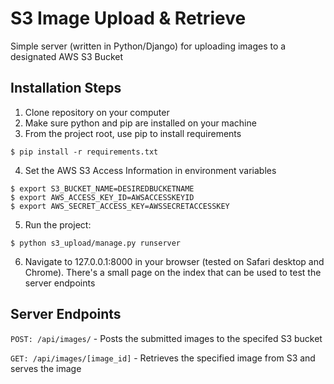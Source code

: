 # S3 Image Upload & Retrieve

Simple server (written in Python/Django) for uploading images to a designated
AWS S3 Bucket

## Installation Steps

1. Clone repository on your computer
2. Make sure python and pip are installed on your machine
3. From the project root, use pip to install requirements

```
$ pip install -r requirements.txt
```

4. Set the AWS S3 Access Information in environment variables

```
$ export S3_BUCKET_NAME=DESIREDBUCKETNAME
$ export AWS_ACCESS_KEY_ID=AWSACCESSKEYID
$ export AWS_SECRET_ACCESS_KEY=AWSSECRETACCESSKEY
```

5. Run the project:

```
$ python s3_upload/manage.py runserver
```

6. Navigate to 127.0.0.1:8000 in your browser (tested on Safari desktop and Chrome).
There's a small page on the index that can be used to test the server endpoints

## Server Endpoints

`POST: /api/images/` - Posts the submitted images to the specifed S3 bucket

`GET: /api/images/[image_id]` - Retrieves the specified image from S3 and serves the image
